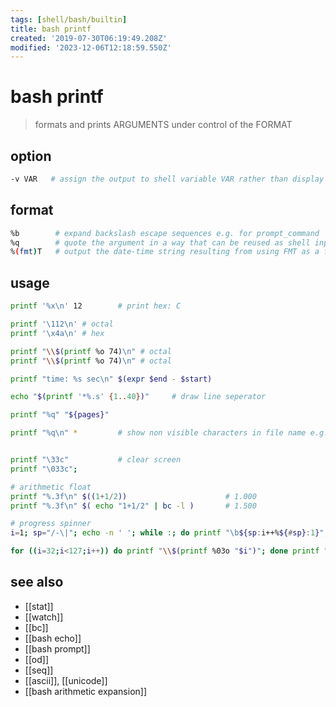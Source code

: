 ```yaml
---
tags: [shell/bash/builtin]
title: bash printf
created: '2019-07-30T06:19:49.208Z'
modified: '2023-12-06T12:18:59.550Z'
---
```


# bash printf

> formats and prints ARGUMENTS under control of the FORMAT

## option

```sh
-v VAR   # assign the output to shell variable VAR rather than display it on the standard output
```

## format

```sh
%b        # expand backslash escape sequences e.g. for prompt_command
%q        # quote the argument in a way that can be reused as shell input
%(fmt)T   # output the date-time string resulting from using FMT as a format string for strftime(3)
```

## usage

```sh
printf '%x\n' 12        # print hex: C

printf '\112\n' # octal
printf '\x4a\n' # hex

printf "\\$(printf %o 74)\n" # octal
printf "\\$(printf %o 74)\n" # octal

printf "time: %s sec\n" $(expr $end - $start)

echo "$(printf '*%.s' {1..40})"     # draw line seperator

printf "%q" "${pages}" 

printf "%q\n" *         # show non visible characters in file name e.g.


printf "\33c"           # clear screen
printf "\033c";

# arithmetic float
printf "%.3f\n" $((1+1/2))                      # 1.000
printf "%.3f\n" $( echo "1+1/2" | bc -l )       # 1.500

# progress spinner
i=1; sp="/-\|"; echo -n ' '; while :; do printf "\b${sp:i++%${#sp}:1}"; done

for ((i=32;i<127;i++)) do printf "\\$(printf %03o "$i")"; done printf "\n"    # print all avail. characters
```

## see also

- [[stat]]
- [[watch]]
- [[bc]]
- [[bash echo]]
- [[bash prompt]]
- [[od]]
- [[seq]]
- [[ascii]], [[unicode]]
- [[bash arithmetic expansion]]
